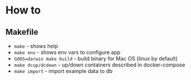 # How to

## Makefile

- `make` - shows help
- `make env` - shows env vars to configure app
- `GOOS=darwin make build` - build binary for Mac OS (linux by default)
- `make dcup/dcdown` - up/down containers described in docker-compose
- `make import` - import example data to db